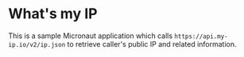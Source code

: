 # What's my IP

This is a sample Micronaut application which calls `https://api.my-ip.io/v2/ip.json` to retrieve caller's public IP and related information.
